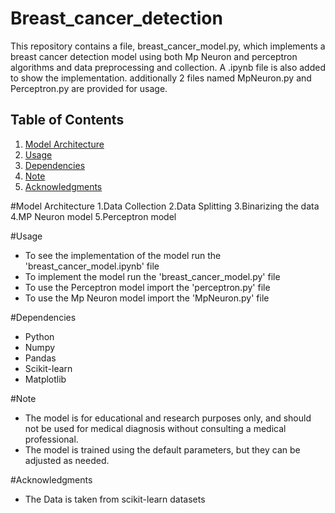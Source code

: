 # Breast_cancer_detection

This repository contains a  file, breast_cancer_model.py, which implements a breast cancer detection model using both Mp Neuron and perceptron algorithms and data preprocessing and collection. A .ipynb file is also added to show the implementation. additionally 2 files named MpNeuron.py and Perceptron.py are provided for usage.

## Table of Contents
1. [Model Architecture](#Model-Architecture)
2. [Usage](#Usage)
3. [Dependencies](#Dependencies)
4. [Note](#Note)
5. [Acknowledgments](#Acknowledgments)

#Model Architecture
1.Data Collection
2.Data Splitting
3.Binarizing the data
4.MP Neuron model
5.Perceptron model

#Usage
* To see the implementation of the model run the 'breast_cancer_model.ipynb' file
* To implement the model run the 'breast_cancer_model.py' file
* To use the Perceptron model import the 'perceptron.py' file
* To use the Mp Neuron model import the 'MpNeuron.py' file

#Dependencies
* Python
* Numpy
* Pandas
* Scikit-learn
* Matplotlib

#Note
* The model is for educational and research purposes only, and should not be used for medical   diagnosis without consulting a medical professional.
* The model is trained using the default parameters, but they can be adjusted as needed.

#Acknowledgments
* The Data is taken from scikit-learn datasets

